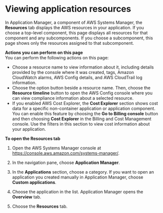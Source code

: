 # Viewing application resources<a name="application-manager-working-viewing-resources"></a>

In Application Manager, a component of AWS Systems Manager, the **Resources** tab displays the AWS resources in your application\. If you choose a top\-level component, this page displays all resources for that component and any subcomponents\. If you choose a subcomponent, this page shows only the resources assigned to that subcomponent\. 

**Actions you can perform on this page**  
You can perform the following actions on this page:
+ Choose a resource name to view information about it, including details provided by the console where it was created, tags, Amazon CloudWatch alarms, AWS Config details, and AWS CloudTrail log information\.
+ Choose the option button beside a resource name\. Then, choose the **Resource timeline** button to open the AWS Config console where you can view compliance information about a selected resource\. 
+ If you enabled AWS Cost Explorer, the **Cost Explorer** section shows cost data for a specific non\-container application or application component\. You can enable this feature by choosing the **Go to Billing console** button and then choosing **Cost Explorer** in the Billing and Cost Management console\. Use the filters in this section to view cost information about your application\.

**To open the **Resources** tab**

1. Open the AWS Systems Manager console at [https://console\.aws\.amazon\.com/systems\-manager/](https://console.aws.amazon.com/systems-manager/)\.

1. In the navigation pane, choose **Application Manager**\.

1. In the **Applications** section, choose a category\. If you want to open an application you created manually in Application Manager, choose **Custom applications**\.

1. Choose the application in the list\. Application Manager opens the **Overview** tab\.

1. Choose the **Resources** tab\.